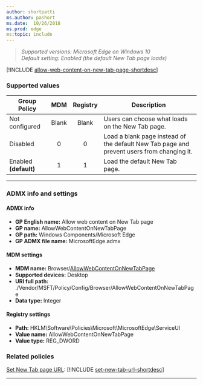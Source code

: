 ```yaml
---
author: shortpatti
ms.author: pashort
ms.date:  10/26/2018
ms.prod: edge
ms:topic: include
---
```


<!-- ## Allow web content on New Tab page -->  
>*Supported versions: Microsoft Edge on Windows 10*<br>
>*Default setting:  Enabled (the default New Tab page loads)*


[!INCLUDE [allow-web-content-on-new-tab-page-shortdesc](../shortdesc/allow-web-content-on-new-tab-page-shortdesc.md)]


### Supported values

|Group Policy  |MDM |Registry |Description |
|---|:---:|:---:|---|
|Not configured |Blank |Blank |Users can choose what loads on the New Tab page. | 
|Disabled |0 |0 |Load a blank page instead of the default New Tab page and prevent users from changing it. | 
|Enabled **(default)** |1 |1 |Load the default New Tab page. | 
---

### ADMX info and settings

#### ADMX info
- **GP English name:** Allow web content on New Tab page
- **GP name:** AllowWebContentOnNewTabPage
- **GP path:** Windows Components/Microsoft Edge
- **GP ADMX file name:** MicrosoftEdge.admx

#### MDM settings
- **MDM name:** Browser/[AllowWebContentOnNewTabPage](https://docs.microsoft.com/en-us/windows/client-management/mdm/policy-csp-browser#browser-allowwebcontentonnewtabpage)
- **Supported devices:** Desktop
- **URI full path:** ./Vendor/MSFT/Policy/Config/Browser/AllowWebContentOnNewTabPage 
- **Data type:** Integer

#### Registry settings
- **Path:** HKLM\\Software\\Policies\\Microsoft\\MicrosoftEdge\\ServiceUI
- **Value name:** AllowWebContentOnNewTabPage
- **Value type:** REG_DWORD

### Related policies
[Set New Tab page URL](../available-policies.md#set-new-tab-page-url): [!INCLUDE [set-new-tab-url-shortdesc](../shortdesc/set-new-tab-url-shortdesc.md)]

<hr>